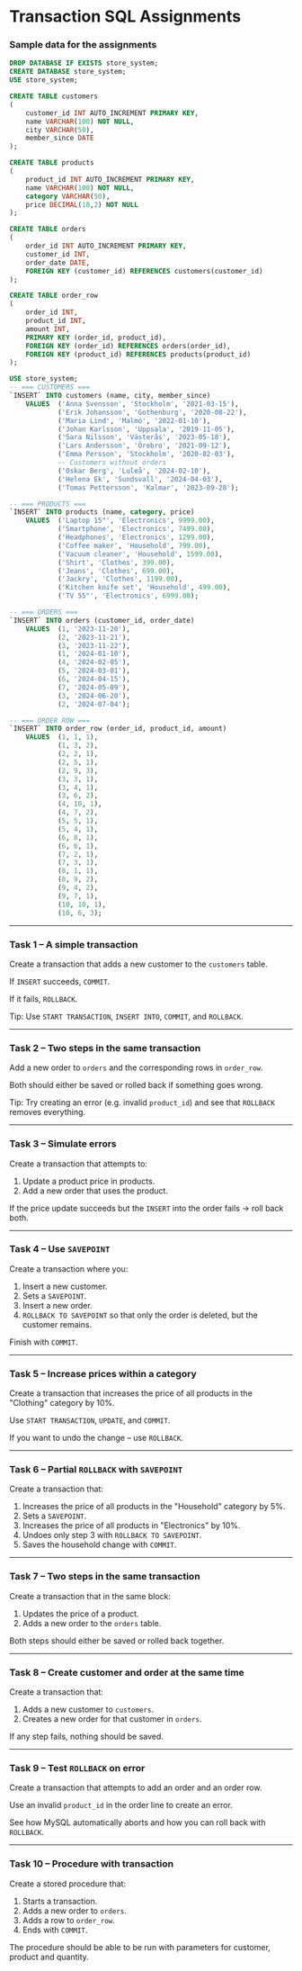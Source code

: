 # Transaction SQL Assignments
### Sample data for the assignments
```sql
DROP DATABASE IF EXISTS store_system;
CREATE DATABASE store_system;
USE store_system;

CREATE TABLE customers
(
    customer_id INT AUTO_INCREMENT PRIMARY KEY,
    name VARCHAR(100) NOT NULL,
    city VARCHAR(50),
    member_since DATE
);

CREATE TABLE products
(
    product_id INT AUTO_INCREMENT PRIMARY KEY,
    name VARCHAR(100) NOT NULL,
    category VARCHAR(50),
    price DECIMAL(10,2) NOT NULL
);

CREATE TABLE orders
(
    order_id INT AUTO_INCREMENT PRIMARY KEY,
    customer_id INT,
    order_date DATE,
    FOREIGN KEY (customer_id) REFERENCES customers(customer_id)
);

CREATE TABLE order_row
(
    order_id INT,
    product_id INT,
    amount INT,
    PRIMARY KEY (order_id, product_id),
    FOREIGN KEY (order_id) REFERENCES orders(order_id),
    FOREIGN KEY (product_id) REFERENCES products(product_id)
);

USE store_system;
-- === CUSTOMERS ===
`INSERT` INTO customers (name, city, member_since)
    VALUES  ('Anna Svensson', 'Stockholm', '2021-03-15'),
            ('Erik Johansson', 'Gothenburg', '2020-08-22'),
            ('Maria Lind', 'Malmö', '2022-01-10'),
            ('Johan Karlsson', 'Uppsala', '2019-11-05'),
            ('Sara Nilsson', 'Västerås', '2023-05-18'),
            ('Lars Andersson', 'Örebro', '2021-09-12'),
            ('Emma Persson', 'Stockholm', '2020-02-03'),
            -- Customers without orders
            ('Oskar Berg', 'Luleå', '2024-02-10'),
            ('Helena Ek', 'Sundsvall', '2024-04-03'),
            ('Tomas Pettersson', 'Kalmar', '2023-09-28');

-- === PRODUCTS ===
`INSERT` INTO products (name, category, price)
    VALUES  ('Laptop 15"', 'Electronics', 9999.00),
            ('Smartphone', 'Electronics', 7499.00),
            ('Headphones', 'Electronics', 1299.00),
            ('Coffee maker', 'Household', 799.00),
            ('Vacuum cleaner', 'Household', 1599.00),
            ('Shirt', 'Clothes', 399.00),
            ('Jeans', 'Clothes', 699.00),
            ('Jackry', 'Clothes', 1199.00),
            ('Kitchen knife set', 'Household', 499.00),
            ('TV 55"', 'Electronics', 6999.00);

-- === ORDERS ===
`INSERT` INTO orders (customer_id, order_date)
    VALUES  (1, '2023-11-20'),
            (2, '2023-11-21'),
            (3, '2023-11-22'),
            (1, '2024-01-10'),
            (4, '2024-02-05'),
            (5, '2024-03-01'),
            (6, '2024-04-15'),
            (7, '2024-05-09'),
            (3, '2024-06-20'),
            (2, '2024-07-04');

-- === ORDER ROW ===
`INSERT` INTO order_row (order_id, product_id, amount)
    VALUES  (1, 1, 1),
            (1, 3, 2),
            (2, 2, 1),
            (2, 5, 1),
            (2, 9, 3),
            (3, 3, 1),
            (3, 4, 1),
            (3, 6, 2),
            (4, 10, 1),
            (4, 7, 2),
            (5, 5, 1),
            (5, 4, 1),
            (6, 8, 1),
            (6, 6, 1),
            (7, 2, 1),
            (7, 3, 1),
            (8, 1, 1),
            (8, 9, 2),
            (9, 4, 2),
            (9, 7, 1),
            (10, 10, 1),
            (10, 6, 3);
```

---

### Task 1 – A simple transaction
Create a transaction that adds a new customer to the `customers` table.

If `INSERT` succeeds, `COMMIT`.

If it fails, `ROLLBACK`.

Tip: Use `START TRANSACTION`, `INSERT INTO`, `COMMIT`, and `ROLLBACK`.

---

### Task 2 – Two steps in the same transaction
Add a new order to `orders` and the corresponding rows in `order_row`.

Both should either be saved or rolled back if something goes wrong.

Tip: Try creating an error (e.g. invalid `product_id`) and see that `ROLLBACK` removes everything.

---

### Task 3 – Simulate errors
Create a transaction that attempts to:
1. Update a product price in products.
2. Add a new order that uses the product.

If the price update succeeds but the `INSERT` into the order fails → roll back both.

---

### Task 4 – Use `SAVEPOINT`
Create a transaction where you:
1. Insert a new customer.
2. Sets a `SAVEPOINT`.
3. Insert a new order.
4. `ROLLBACK TO SAVEPOINT` so that only the order is deleted, but the customer remains.

Finish with `COMMIT`.

---

### Task 5 – Increase prices within a category
Create a transaction that increases the price of all products in the "Clothing" category by 10%.

Use `START TRANSACTION`, `UPDATE`, and `COMMIT`.

If you want to undo the change – use `ROLLBACK`.

---

### Task 6 – Partial `ROLLBACK` with `SAVEPOINT`
Create a transaction that:
1. Increases the price of all products in the "Household" category by 5%.
2. Sets a `SAVEPOINT`.
3. Increases the price of all products in "Electronics" by 10%.
4. Undoes only step 3 with `ROLLBACK TO SAVEPOINT`.
5. Saves the household change with `COMMIT`.

---

### Task 7 – Two steps in the same transaction
Create a transaction that in the same block:
1. Updates the price of a product.
2. Adds a new order to the `orders` table.

Both steps should either be saved or rolled back together.

---

### Task 8 – Create customer and order at the same time
Create a transaction that:
1. Adds a new customer to `customers`.
2. Creates a new order for that customer in `orders`.

If any step fails, nothing should be saved.

---

### Task 9 – Test `ROLLBACK` on error
Create a transaction that attempts to add an order and an order row.

Use an invalid `product_id` in the order line to create an error.

See how MySQL automatically aborts and how you can roll back with `ROLLBACK`.

---

### Task 10 – Procedure with transaction
Create a stored procedure that:
1. Starts a transaction.
2. Adds a new order to `orders`.
3. Adds a row to `order_row`.
4. Ends with `COMMIT`.

The procedure should be able to be run with parameters for customer, product and quantity.
